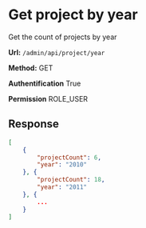 # Get project by year
Get the count of projects by year

**Url:** ```/admin/api/project/year```

**Method:** GET

**Authentification** True

**Permission** ROLE_USER

## Response

```json
[
    {
        "projectCount": 6,
        "year": "2010"
    }, {
        "projectCount": 18,
        "year": "2011"
    }, {
        ...
    }
]
```